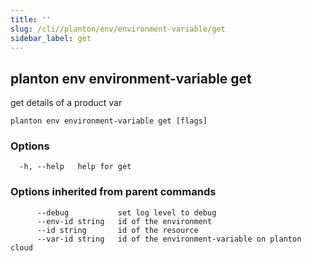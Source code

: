 ```yaml
---
title: ''
slug: /cli//planton/env/environment-variable/get
sidebar_label: get
---
```

## planton env environment-variable get

get details of a product var

```
planton env environment-variable get [flags]
```

### Options

```
  -h, --help   help for get
```

### Options inherited from parent commands

```
      --debug           set log level to debug
      --env-id string   id of the environment
      --id string       id of the resource
      --var-id string   id of the environment-variable on planton cloud
```

